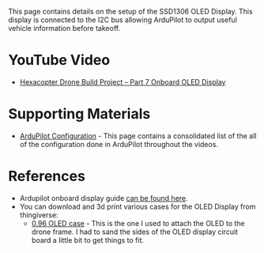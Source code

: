 This page contains details on the setup of the SSD1306 OLED Display. This display is connected to the I2C bus allowing ArduPilot to output useful vehicle information before takeoff.

# YouTube Video
- [Hexacopter Drone Build Project – Part 7 Onboard OLED Display](https://youtu.be/7ub1FZnjtWE)

# Supporting Materials
- [ArduPilot Configuration](../ArduPilot-Config/ArduPilot-Config.md) - This page contains a consolidated list of the all of the configuration done in ArduPilot throughout the videos.

# References 
- Ardupilot onboard display guide [can be found here](https://ardupilot.org/copter/docs/common-display-onboard.html).
- You can download and 3d print various cases for the OLED Display from thingiverse:
  - [0.96 OLED case](https://www.thingiverse.com/thing:5225024) - This is the one I used to attach the OLED to the drone frame. I had to sand the sides of the OLED display circuit board a little bit to get things to fit.